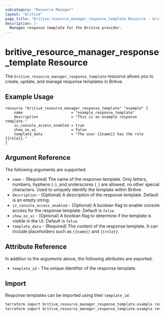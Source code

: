 ```yaml
---
subcategory: "Resource Manager"
layout: "britive"
page_title: "britive_resource_manager_response_template Resource - britive"
description: |-
  Manages response template for the Britive provider.
---
```


# britive_resource_manager_response_template Resource

The `britive_resource_manager_response_template` resource allows you to create, update, and manage response templates in Britive.

## Example Usage

```hcl
resource "britive_resource_manager_response_template" "example" {
    name                      = "example_response_template"
    description               = "This is an example response template."
    is_console_access_enabled = true
    show_on_ui                = false
    template_data             = "The user {{name}} has the role {{role}}."
}
```

## Argument Reference

The following arguments are supported:

* `name` - (Required) The name of the response template. Only letters, numbers, hyphens (`-`), and underscores (`_`) are allowed, no other special characters. Used to uniquely identify the template within Britive.
* `description` - (Optional) A description of the response template. Default is an empty string.
* `is_console_access_enabled` - (Optional) A boolean flag to enable console access for the response template. Default is `false`.
* `show_on_ui` - (Optional) A boolean flag to determine if the template is visible in the UI. Default is `false`.
* `template_data` - (Required) The content of the response template. It can include placeholders such as `{{name}}` and `{{role}}`.

## Attribute Reference

In addition to the arguments above, the following attributes are exported:

* `template_id` - The unique identifier of the response template.

## Import

Response templates can be imported using their `template_id`:

```sh
terraform import britive_resource_manager_response_template.example resource-manager/resource-templates/{{template_id}}
terraform import britive_resource_manager_response_template.example resource-manager/response-templates/nqxzufjs976w87eywqwln63wac
```